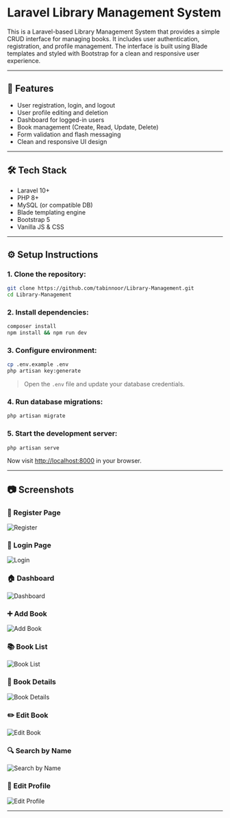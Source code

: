 # Laravel Library Management System

This is a Laravel-based Library Management System that provides a simple CRUD interface for managing books. It includes user authentication, registration, and profile management. The interface is built using Blade templates and styled with Bootstrap for a clean and responsive user experience.

---

## 🚀 Features

- User registration, login, and logout  
- User profile editing and deletion  
- Dashboard for logged-in users  
- Book management (Create, Read, Update, Delete)  
- Form validation and flash messaging  
- Clean and responsive UI design  

---

## 🛠️ Tech Stack

- Laravel 10+  
- PHP 8+  
- MySQL (or compatible DB)  
- Blade templating engine  
- Bootstrap 5  
- Vanilla JS & CSS  

---

## ⚙️ Setup Instructions

### 1. Clone the repository:

```bash
git clone https://github.com/tabinnoor/Library-Management.git
cd Library-Management
```

### 2. Install dependencies:

```bash
composer install
npm install && npm run dev
```

### 3. Configure environment:

```bash
cp .env.example .env
php artisan key:generate
```

> Open the `.env` file and update your database credentials.

### 4. Run database migrations:

```bash
php artisan migrate
```

### 5. Start the development server:

```bash
php artisan serve
```

Now visit [http://localhost:8000](http://localhost:8000) in your browser.

---

## 📷 Screenshots

### 📝 Register Page  
![Register](screenshots/Register.jpg)

### 🔐 Login Page  
![Login](screenshots/Login.jpg)

### 🏠 Dashboard  
![Dashboard](screenshots/Dashboard.jpg)

### ➕ Add Book  
![Add Book](screenshots/Add-Book.jpg)

### 📚 Book List  
![Book List](screenshots/Book-List.jpg)

### 📖 Book Details  
![Book Details](screenshots/Book-Details.jpg)

### ✏️ Edit Book  
![Edit Book](screenshots/Edit-Book.jpg)

### 🔍 Search by Name  
![Search by Name](screenshots/Search-By-Name.jpg)

### 👤 Edit Profile  
![Edit Profile](screenshots/Edit-Profile.jpg)


---

